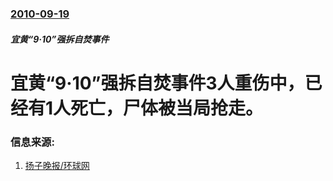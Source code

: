### [2010-09-19](/news/2010/09/19/index.md)

##### 宜黄“9·10”强拆自焚事件
#  宜黄“9·10”强拆自焚事件3人重伤中，已经有1人死亡，尸体被当局抢走。




### 信息来源:

1. [扬子晚报/环球网](https://web.archive.org/web/20100921191958/http://society.huanqiu.com/photos/2010-09/1112885_3.html)
